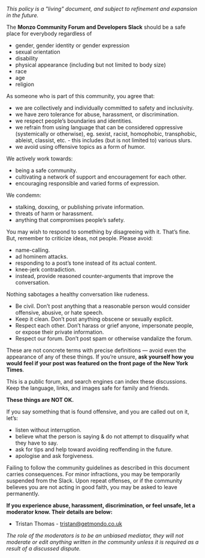 *This policy is a "living" document, and subject to refinement and expansion in the future.*

The **Monzo Community Forum and Developers Slack** should be a safe place for everybody regardless of

- gender, gender identity or gender expression
- sexual orientation
- disability
- physical appearance (including but not limited to body size)
- race
- age
- religion

As someone who is part of this community, you agree that:

* we are collectively and individually committed to safety and inclusivity.
* we have zero tolerance for abuse, harassment, or discrimination.
* we respect people’s boundaries and identities.
* we refrain from using language that can be considered oppressive (systemically or otherwise), eg. sexist, racist, homophobic, transphobic, ableist, classist, etc. - this includes (but is not limited to) various slurs.
* we avoid using offensive topics as a form of humor.

We actively work towards:

* being a safe community.
* cultivating a network of support and encouragement for each other.
* encouraging responsible and varied forms of expression.

We condemn:

* stalking, doxxing, or publishing private information.
* threats of harm or harassment.
* anything that compromises people’s safety.

You may wish to respond to something by disagreeing with it. That’s fine. But, remember to criticize ideas, not people. Please avoid:

* name-calling.
* ad hominem attacks.
* responding to a post’s tone instead of its actual content.
* knee-jerk contradiction.
* instead, provide reasoned counter-arguments that improve the conversation.

Nothing sabotages a healthy conversation like rudeness.

* Be civil. Don’t post anything that a reasonable person would consider offensive, abusive, or hate speech.
* Keep it clean. Don’t post anything obscene or sexually explicit.
* Respect each other. Don’t harass or grief anyone, impersonate people, or expose their private information.
* Respect our forum. Don’t post spam or otherwise vandalize the forum.

These are not concrete terms with precise definitions — avoid even the appearance of any of these things. If you’re unsure, **ask yourself how you would feel if your post was featured on the front page of the New York Times**.

This is a public forum, and search engines can index these discussions. Keep the language, links, and images safe for family and friends.

**These things are NOT OK.**

If you say something that is found offensive, and you are called out on it, let’s:

* listen without interruption.
* believe what the person is saying & do not attempt to disqualify what they have to say.
* ask for tips and help toward avoiding reoffending in the future.
* apologise and ask forgiveness.

Failing to follow the community guidelines as described in this document carries consequences. For minor infractions, you may be temporarily suspended from the Slack. Upon repeat offenses, or if the community believes you are not acting in good faith, you may be asked to leave permanently.

**If you experience abuse, harassment, discrimination, or feel unsafe, let a moderator know. Their details are below:**

* Tristan Thomas - tristan@getmondo.co.uk

*The role of the moderators is to be an unbiased mediator, they will not moderate or edit anything written in the community unless it is required as a result of a discussed dispute.*
